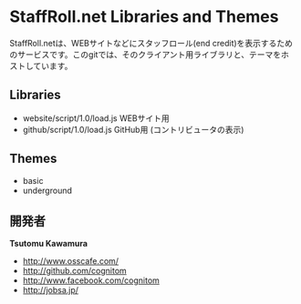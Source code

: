 StaffRoll.net Libraries and Themes
=================

StaffRoll.netは、WEBサイトなどにスタッフロール(end credit)を表示するためのサービスです。このgitでは、そのクライアント用ライブラリと、テーマをホストしています。


Libraries
-----

* website/script/1.0/load.js WEBサイト用
* github/script/1.0/load.js GitHub用 (コントリビュータの表示)


Themes
-----
* basic
* underground


開発者
-------

**Tsutomu Kawamura**

+ http://www.osscafe.com/
+ http://github.com/cognitom
+ http://www.facebook.com/cognitom
+ http://jobsa.jp/